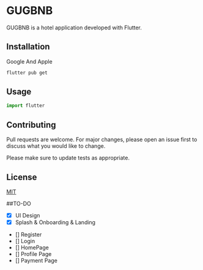 # GUGBNB

GUGBNB is a hotel application developed with Flutter.

## Installation

Google And Apple

```bash
flutter pub get
```

## Usage

```python
import flutter

```

## Contributing

Pull requests are welcome. For major changes, please open an issue first
to discuss what you would like to change.

Please make sure to update tests as appropriate.

## License

[MIT](https://choosealicense.com/licenses/mit/)

##TO-DO
- [x] UI Design
- [x] Splash & Onboarding & Landing
- [] Register
- [] Login
- [] HomePage
- [] Profile Page
- [] Payment Page
